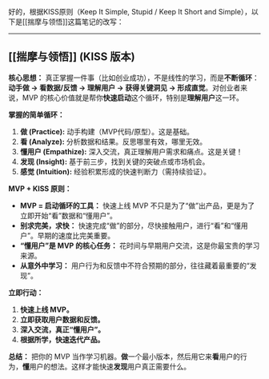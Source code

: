 好的，根据KISS原则（Keep It Simple, Stupid / Keep It Short and Simple），以下是[[揣摩与领悟]]这篇笔记的改写：

---

## [[揣摩与领悟]] (KISS 版本)

**核心思想：** 真正掌握一件事（比如创业成功），不是线性的学习，而是**不断循环**：**动手做 -> 看数据/反馈 -> 理解用户 -> 获得关键洞见 -> 形成直觉**。对创业者来说，MVP 的核心价值就是帮你**快速启动**这个循环，特别是**理解用户**这一环。

**掌握的简单循环：**

1.  **做 (Practice):** 动手构建（MVP代码/原型）。这是基础。
2.  **看 (Analyze):** 分析数据和结果。反思哪里有效，哪里无效。
3.  **懂用户 (Empathize):** 深入交流，真正理解用户需求和痛点。这是关键！
4.  **发现 (Insight):** 基于前三步，找到关键的突破点或市场机会。
5.  **感觉 (Intuition):** 经验积累形成的快速判断力（需持续验证）。

**MVP + KISS 原则：**

*   **MVP = 启动循环的工具：** 快速上线 MVP 不只是为了“做”出产品，更是为了立即开始“看”数据和“懂用户”。
*   **别求完美，求快：** 快速完成“做”的部分，尽快接触用户，进行“看”和“懂用户”。早期的速度比完美重要。
*   **“懂用户”是 MVP 的核心任务：** 花时间与早期用户交流，这是你最宝贵的学习来源。
*   **从意外中学习：** 用户行为和反馈中不符合预期的部分，往往藏着最重要的“发现”。

**立即行动：**

1.  **快速上线 MVP。**
2.  **立即获取用户数据和反馈。**
3.  **深入交流，真正“懂用户”。**
4.  **根据所学，快速迭代产品。**

**总结：** 把你的 MVP 当作学习机器。**做**一个最小版本，然后用它来**看**用户的行为，**懂**用户的想法。这样才能快速**发现**用户真正需要什么。